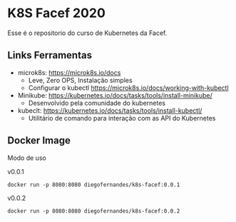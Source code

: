 # K8S Facef 2020
Esse é o repositorio do curso de Kubernetes da Facef.

## Links Ferramentas
- microk8s: https://microk8s.io/docs
  - Leve, Zero OPS, Instalação simples
  - Configurar o kubectl https://microk8s.io/docs/working-with-kubectl
- Minikube: https://kubernetes.io/docs/tasks/tools/install-minikube/
  - Desenvolvido pela comunidade do kubernetes
- kubeclt: https://kubernetes.io/docs/tasks/tools/install-kubectl/
   - Utilitário de comando para interação com as API do Kubernetes


## Docker Image

Modo de uso

v0.0.1
```
docker run -p 8080:8080 diegofernandes/k8s-facef:0.0.1
```

v0.0.2
```
docker run -p 8080:8080 diegofernandes/k8s-facef:0.0.2
```


